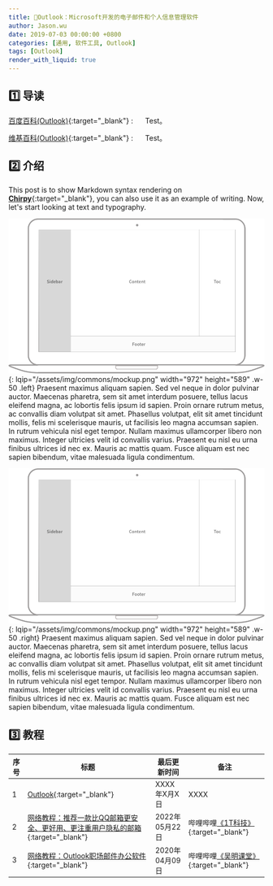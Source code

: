 ```yaml
---
title: 📂Outlook：Microsoft开发的电子邮件和个人信息管理软件
author: Jason.wu
date: 2019-07-03 00:00:00 +0800
categories: [通用, 软件工具, Outlook]
tags: [Outlook]
render_with_liquid: true
---
```


[Chirpy]: https://github.com/cotes2020/jekyll-theme-chirpy/fork
[百度百科(Outlook)]: https://baike.baidu.com/item/Outlook
[维基百科(Outlook)]: https://zh.wikipedia.org/wiki/Outlook
[吴明课堂]: https://space.bilibili.com/477339205
[1T科技]: https://space.bilibili.com/175940903
[网络教程：Outlook教程01]: https://www.bilibili.com/video/BV13Z4y1x7LA/
[网络教程：Outlook教程02]: https://www.bilibili.com/video/BV1Q34y1E7k5/

## 1️⃣ 导读

[百度百科(Outlook)][百度百科(Outlook)]{:target="_blank"}
: &nbsp;&nbsp;&nbsp;&nbsp; Test。

[维基百科(Outlook)][维基百科(Outlook)]{:target="_blank"}
: &nbsp;&nbsp;&nbsp;&nbsp; Test。

## 2️⃣ 介绍

This post is to show Markdown syntax rendering on [**Chirpy**][Chirpy]{:target="_blank"}, you can also use it as an example of writing. Now, let's start looking at text and typography.

![Desktop View](/assets/img/commons/mockup.png){: lqip="/assets/img/commons/mockup.png" width="972" height="589" .w-50 .left}
Praesent maximus aliquam sapien. Sed vel neque in dolor pulvinar auctor. Maecenas pharetra, sem sit amet interdum posuere, tellus lacus eleifend magna, ac lobortis felis ipsum id sapien. Proin ornare rutrum metus, ac convallis diam volutpat sit amet. Phasellus volutpat, elit sit amet tincidunt mollis, felis mi scelerisque mauris, ut facilisis leo magna accumsan sapien. In rutrum vehicula nisl eget tempor. Nullam maximus ullamcorper libero non maximus. Integer ultricies velit id convallis varius. Praesent eu nisl eu urna finibus ultrices id nec ex. Mauris ac mattis quam. Fusce aliquam est nec sapien bibendum, vitae malesuada ligula condimentum.

![Desktop View](/assets/img/commons/mockup.png){: lqip="/assets/img/commons/mockup.png" width="972" height="589" .w-50 .right}
Praesent maximus aliquam sapien. Sed vel neque in dolor pulvinar auctor. Maecenas pharetra, sem sit amet interdum posuere, tellus lacus eleifend magna, ac lobortis felis ipsum id sapien. Proin ornare rutrum metus, ac convallis diam volutpat sit amet. Phasellus volutpat, elit sit amet tincidunt mollis, felis mi scelerisque mauris, ut facilisis leo magna accumsan sapien. In rutrum vehicula nisl eget tempor. Nullam maximus ullamcorper libero non maximus. Integer ultricies velit id convallis varius. Praesent eu nisl eu urna finibus ultrices id nec ex. Mauris ac mattis quam. Fusce aliquam est nec sapien bibendum, vitae malesuada ligula condimentum.

## 3️⃣ 教程

| 序号 | 标题 | 最后更新时间 | 备注 |
|---|---|---|---|
| 1 | [Outlook](/categories/outlook/){:target="_blank"} | XXXX年X月X日 | XXXX |
| 2 | [网络教程：推荐一款比QQ邮箱更安全、更好用、更注重用户隐私的邮箱][网络教程：Outlook教程02]{:target="_blank"} | 2022年05月22日 | 哔哩哔哩[《1T科技》][1T科技]{:target="_blank"} |
| 3 | [网络教程：Outlook职场邮件办公软件][网络教程：Outlook教程01]{:target="_blank"} | 2020年04月09日 | 哔哩哔哩[《吴明课堂》][吴明课堂]{:target="_blank"} |
